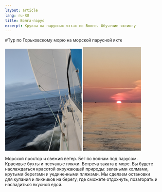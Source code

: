 ```yaml
---
layout: article
lang: ru-RU
title: Волга-парус
excerpt: Круизы на парусных яхтах по Волге. Обучение яхтингу
---
```


#Тур по Горьковскому морю на морской парусной яхте 

<div class="container">
    <img src="images/photo1.jpg" alt="Яхта.Парус" width="50%">
    <img src="images/photo2.jpg" alt="Яхта.Парус" width="38%">
</div>

Морской простор и свежий ветер. Бег по волнам под парусом. Красивые бухты и песчаные пляжи. Встреча заката в море.
Вы будете наслаждаться красотой окружающей природы: зелеными холмами, крутыми берегами и уединенными пляжами. Мы сделаем остановки для купания и пикников на берегу, где сможете отдохнуть, позагорать и насладиться вкусной едой.
